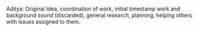Aditya: Original Idea, coordination of work, initial timestamp work and background sound (discarded), general research, planning, helping others with issues assigned to them.
